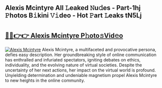 ## Alexis Mcintyre All 𝙻eaked 𝙽u𝚍es - Part-1hj 𝙿hotos B𝚒kini 𝚅𝚒deo - Hot 𝙿art 𝙻eaks tN5Lj

# <h2><a href="http://ld2zjlh.urlbe.top/?page=Alexis+Mcintyre">🔗🔗👉👉 Alexis Mcintyre P𝚑oto𝚜Vid𝚎o</a></h2>

[![Alexis Mcintyre](https://i.imgur.com/eBuTRDB.gif)](http://ld2zjlh.urlbe.top/?page=Alexis+Mcintyre)
Alexis Mcintyre, a multifaceted and provocative persona, defies easy description. Her groundbreaking style of online communication has enthralled and infuriated spectators, igniting debates on ethics, individuality, and the evolving nature of virtual societies. Despite the uncertainty of her next actions, her impact on the virtual world is profound. Unyielding determination and undeniable magnetism propel Alexis Mcintyre to new heights in the online community.

